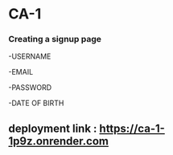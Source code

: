 # CA-1
### Creating a signup page
-USERNAME

-EMAIL

-PASSWORD

-DATE OF BIRTH

## deployment link : https://ca-1-1p9z.onrender.com